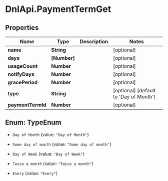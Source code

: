 # DnlApi.PaymentTermGet

## Properties
Name | Type | Description | Notes
------------ | ------------- | ------------- | -------------
**name** | **String** |  | [optional] 
**days** | **[Number]** |  | [optional] 
**usageCount** | **Number** |  | [optional] 
**notifyDays** | **Number** |  | [optional] 
**gracePeriod** | **Number** |  | [optional] 
**type** | **String** |  | [optional] [default to &#39;Day of Month&#39;]
**paymentTermId** | **Number** |  | [optional] 


<a name="TypeEnum"></a>
## Enum: TypeEnum


* `Day of Month` (value: `"Day of Month"`)

* `Some day of month` (value: `"Some day of month"`)

* `Day of Week` (value: `"Day of Week"`)

* `Twice a month` (value: `"Twice a month"`)

* `Every` (value: `"Every"`)




